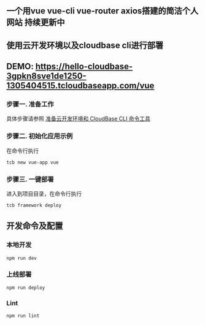 ## 一个用vue vue-cli vue-router axios搭建的简洁个人网站 持续更新中
## 使用云开发环境以及cloudbase cli进行部署
## DEMO: https://hello-cloudbase-3gpkn8sve1de1250-1305404515.tcloudbaseapp.com/vue

### 步骤一. 准备工作

具体步骤请参照 [准备云开发环境和 CloudBase CLI 命令工具](https://github.com/TencentCloudBase/cloudbase-framework/blob/master/CLI_GUIDE.md)

### 步骤二. 初始化应用示例

在命令行执行

```bash
tcb new vue-app vue
```

### 步骤三. 一键部署

进入到项目目录，在命令行执行

```bash
tcb framework deploy
```

## 开发命令及配置

### 本地开发

```
npm run dev
```

### 上线部署

```
npm run deploy
```

### Lint

```
npm run lint
```